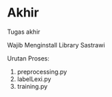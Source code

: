 # Akhir
Tugas akhir

Wajib Menginstall Library Sastrawi

Urutan Proses:
1. preprocessing.py
2. labelLexi.py
3. training.py
